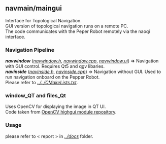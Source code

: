 ## navmain/maingui

Interface for Topological Navigation.  
GUI version of topological navigation runs on a remote PC.  
The code communicates with the Peper Robot remotely via the naoqi interface.

### Navigation Pipeline

***navwindow*** ([*navwindow.h*](https://github.com/suuman/pepper_navigation/blob/main/navmain/maingui/mainwindow.h), *[navwindow.cpp](https://github.com/suuman/pepper_navigation/blob/main/navmain/maingui/navwindow.cpp)*, [*navwindow.ui*](https://github.com/suuman/pepper_navigation/blob/main/navmain/maingui/navwindow.ui)) => Navigation with GUI control. Requires Qt5 and qgv libaries.  
***navinside*** ([*navinside.h*](https://github.com/suuman/pepper_navigation/blob/main/navmain/maingui/navinside.h), [*navinside.cpp*](https://github.com/suuman/pepper_navigation/blob/main/navmain/maingui/navinside.cpp)) => Navigation without GUI. Used to run navigation onboard on the Pepper Robot.  
Please refer to [*../../CMakeLists.txt*](https://github.com/suuman/pepper_navigation/blob/main/CMakeLists.txt).

### window_QT and files_Qt
Uses OpenCV for displaying the image in QT UI.  
Code taken from [OpenCV highgui module repository](https://github.com/opencv/opencv/tree/master/modules/highgui/src).

### Usage
please refer to < report > in [*../docs*](https://github.com/suuman/pepper_navigation/tree/main/docs) folder.